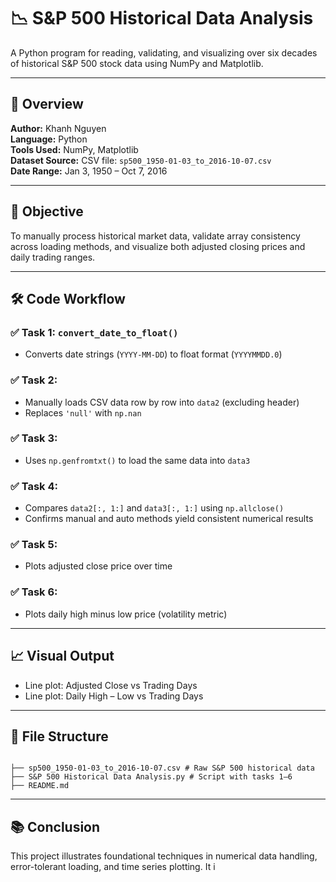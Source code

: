 # 📉 S&P 500 Historical Data Analysis  
A Python program for reading, validating, and visualizing over six decades of historical S&P 500 stock data using NumPy and Matplotlib.

---

## 📌 Overview  
**Author:** Khanh Nguyen  
**Language:** Python  
**Tools Used:** NumPy, Matplotlib  
**Dataset Source:** CSV file: `sp500_1950-01-03_to_2016-10-07.csv`  
**Date Range:** Jan 3, 1950 – Oct 7, 2016

---

## 🧠 Objective  
To manually process historical market data, validate array consistency across loading methods, and visualize both adjusted closing prices and daily trading ranges.

---

## 🛠 Code Workflow  

### ✅ Task 1: `convert_date_to_float()`  
- Converts date strings (`YYYY-MM-DD`) to float format (`YYYYMMDD.0`)

### ✅ Task 2:  
- Manually loads CSV data row by row into `data2` (excluding header)  
- Replaces `'null'` with `np.nan`

### ✅ Task 3:  
- Uses `np.genfromtxt()` to load the same data into `data3`

### ✅ Task 4:  
- Compares `data2[:, 1:]` and `data3[:, 1:]` using `np.allclose()`  
- Confirms manual and auto methods yield consistent numerical results

### ✅ Task 5:  
- Plots adjusted close price over time

### ✅ Task 6:  
- Plots daily high minus low price (volatility metric)

---

## 📈 Visual Output  
- Line plot: Adjusted Close vs Trading Days  
- Line plot: Daily High – Low vs Trading Days

---

## 📎 File Structure  
<pre><code>
├── sp500_1950-01-03_to_2016-10-07.csv # Raw S&P 500 historical data
├── S&P 500 Historical Data Analysis.py # Script with tasks 1–6
├── README.md
</code></pre>

---

## 📚 Conclusion  
This project illustrates foundational techniques in numerical data handling, error-tolerant loading, and time series plotting. It i
